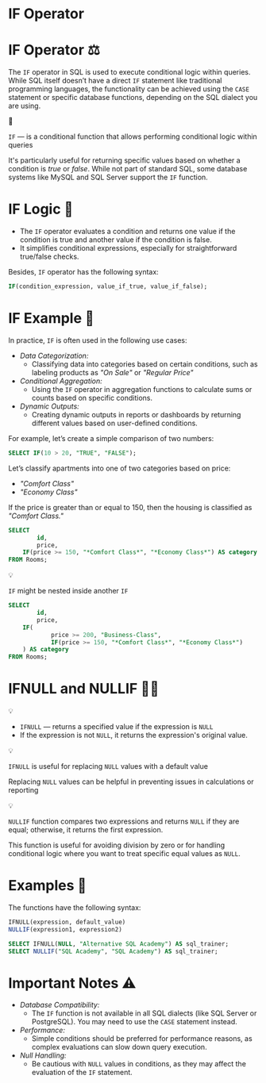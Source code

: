 # IF Operator

# IF Operator ⚖️

The `IF` operator in SQL is used to execute conditional logic within queries. While SQL itself doesn’t have a direct `IF` statement like traditional programming languages, the functionality can be achieved using the `CASE` statement or specific database functions, depending on the SQL dialect you are using.

<aside>
📖

`IF` — is a conditional function that allows performing conditional logic within queries

</aside>

It's particularly useful for returning specific values based on whether a condition is *true* or *false*. While not part of standard SQL, some database systems like MySQL and SQL Server support the `IF` function.

# IF Logic 🧩

- The `IF` operator evaluates a condition and returns one value if the condition is true and another value if the condition is false.
- It simplifies conditional expressions, especially for straightforward true/false checks.

Besides, `IF` operator has the following syntax:

```sql
IF(condition_expression, value_if_true, value_if_false);
```

# IF Example 🧪

In practice, `IF` is often used in the following use cases:

- *Data Categorization:*
    - Classifying data into categories based on certain conditions, such as labeling products as *"On Sale"* or *"Regular Price"*
- *Conditional Aggregation:*
    - Using the `IF` operator in aggregation functions to calculate sums or counts based on specific conditions.
- *Dynamic Outputs:*
    - Creating dynamic outputs in reports or dashboards by returning different values based on user-defined conditions.

For example, let’s create a simple comparison of two numbers:

```sql
SELECT IF(10 > 20, "TRUE", "FALSE");
```

Let’s classify apartments into one of two categories based on price:

- *"Comfort Class"*
- *"Economy Class"*

If the price is greater than or equal to 150, then the housing is classified as *"Comfort Class."*

```sql
SELECT
		id,
		price,
    IF(price >= 150, "*Comfort Class*", "*Economy Class*") AS category
FROM Rooms;
```

<aside>
💡

`IF` might be nested inside another `IF`

</aside>

```sql
SELECT
		id,
		price,
    IF(
		    price >= 200, "Business-Class",
		    IF(price >= 150, "*Comfort Class*", "*Economy Class*")
    ) AS category
FROM Rooms;
```

# **IFNULL and NULLIF 🤷‍♂️**

<aside>
💡

- `IFNULL` — returns a specified value if the expression is `NULL`
- If the expression is not `NULL`, it returns the expression's original value.
</aside>

<aside>
💡

`IFNULL` is useful for replacing `NULL` values with a default value

</aside>

Replacing `NULL` values can be helpful in preventing issues in calculations or reporting

<aside>
💡

`NULLIF` function compares two expressions and returns `NULL` if they are equal; otherwise, it returns the first expression. 

</aside>

This function is useful for avoiding division by zero or for handling conditional logic where you want to treat specific equal values as `NULL`.

# Examples 🧪

The functions have the following syntax:

```sql
IFNULL(expression, default_value)
NULLIF(expression1, expression2)
```

```sql
SELECT IFNULL(NULL, "Alternative SQL Academy") AS sql_trainer;
SELECT NULLIF("SQL Academy", "SQL Academy") AS sql_trainer;
```

# Important Notes **⚠️**

- *Database Compatibility:*
    - The `IF` function is not available in all SQL dialects (like SQL Server or PostgreSQL). You may need to use the `CASE` statement instead.
- *Performance:*
    - Simple conditions should be preferred for performance reasons, as complex evaluations can slow down query execution.
- *Null Handling:*
    - Be cautious with `NULL` values in conditions, as they may affect the evaluation of the `IF` statement.